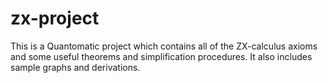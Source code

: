 zx-project
==========

This is a Quantomatic project which contains all of the ZX-calculus axioms and some useful theorems and simplification procedures. It also includes sample graphs and derivations.
